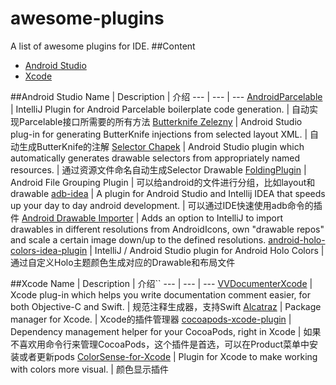 # awesome-plugins
A list of awesome plugins for IDE.
##Content
- [Android Studio](#android-studio)
- [Xcode](#xcode)

##Android Studio
Name | Description | 介绍
--- | --- | ---
[AndroidParcelable](https://github.com/mcharmas/android-parcelable-intellij-plugin) | IntelliJ Plugin for Android Parcelable boilerplate code generation. | 自动实现Parcelable接口所需要的所有方法
[Butterknife Zelezny](https://github.com/avast/android-butterknife-zelezny) | Android Studio plug-in for generating ButterKnife injections from selected layout XML. | 自动生成ButterKnife的注解
[Selector Chapek](https://github.com/inmite/android-selector-chapek) | Android Studio plugin which automatically generates drawable selectors from appropriately named resources. | 通过资源文件命名自动生成Selector Drawable
[FoldingPlugin](https://github.com/dmytrodanylyk/folding-plugin) | Android File Grouping Plugin | 可以给android的文件进行分组，比如layout和drawable
[adb-idea](https://github.com/pbreault/adb-idea) | A plugin for Android Studio and Intellij IDEA that speeds up your day to day android development. | 可以通过IDE快速使用adb命令的插件
[Android Drawable Importer](https://github.com/winterDroid/android-drawable-importer-intellij-plugin) | Adds an option to IntelliJ to import drawables in different resolutions from AndroidIcons, own "drawable repos" and scale a certain image down/up to the defined resolutions.
[android-holo-colors-idea-plugin](https://github.com/jeromevdl/android-holo-colors-idea-plugin) | IntelliJ / Android Studio plugin for Android Holo Colors | 通过自定义Holo主题颜色生成对应的Drawable和布局文件

##Xcode
Name | Description | 介绍``
--- | --- | ---
[VVDocumenterXcode](https://github.com/onevcat/VVDocumenter-Xcode) | Xcode plug-in which helps you write documentation comment easier, for both Objective-C and Swift. | 规范注释生成器，支持Swift
[Alcatraz](https://github.com/supermarin/Alcatraz) | Package manager for Xcode. | Xcode的插件管理器
[cocoapods-xcode-plugin](https://github.com/kattrali/cocoapods-xcode-plugin) | Dependency management helper for your CocoaPods, right in Xcode | 如果不喜欢用命令行来管理CocoaPods，这个插件是首选，可以在Product菜单中安装或者更新pods
[ColorSense-for-Xcode](https://github.com/omz/ColorSense-for-Xcode) | Plugin for Xcode to make working with colors more visual. | 颜色显示插件